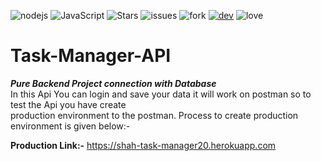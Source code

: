 ![nodejs](https://img.shields.io/badge/NodeJs-Framework-blue?logo=nodejs)
![JavaScript](https://img.shields.io/badge/JavaScript-Language-Red?logo=javascript)
![Stars](https://img.shields.io/github/stars/surrajj20/Task-Manager-API)
![issues](https://img.shields.io/github/issues/surrajj20/Task-Manager-API)
![fork](https://img.shields.io/github/forks/surrajj20/Task-Manager-API)
[![dev](https://img.shields.io/badge/developed%20by%20-suraj%20sah-blue)](https://surrajj20.github.io/Portfolio-of-SURAJ-SAH/)
![love](https://img.shields.io/badge/open%20%20source-%E2%9D%A4-red)

# Task-Manager-API

***Pure Backend Project connection with Database*** <br>
In this Api You can login and save your data it will work on postman so to test the Api you have create<br>
production environment to the postman. Process to create production environment is given below:- <br>

**Production Link:-** https://shah-task-manager20.herokuapp.com
